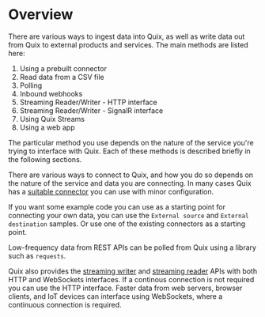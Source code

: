 # Overview

There are various ways to ingest data into Quix, as well as write data out from Quix to external products and services. The main methods are listed here:

1. Using a prebuilt connector
2. Read data from a CSV file
3. Polling
4. Inbound webhooks
5. Streaming Reader/Writer - HTTP interface
6. Streaming Reader/Writer - SignalR interface
7. Using Quix Streams
8. Using a web app

The particular method you use depends on the nature of the service you're trying to interface with Quix. Each of these methods is described briefly in the following sections.

There are various ways to connect to Quix, and how you do so depends on the nature of the service and data you are connecting. In many cases Quix has a [suitable connector](../../connectors/index.md) you can use with minor configuration. 

If you want some example code you can use as a starting point for connecting your own data, you can use the `External source` and `External destination` samples. Or use one of the existing connectors as a starting point.

Low-frequency data from REST APIs can be polled from Quix using a library such as `requests`. 

Quix also provides the [streaming writer](../../apis/streaming-writer-api/index.md) and [streaming reader](../../apis/streaming-reader-api/index.md) APIs with both HTTP and WebSockets interfaces. If a continous connection is not required you can use the HTTP interface. Faster data from web servers, browser clients, and IoT devices can interface using WebSockets, where a continuous connection is required.

